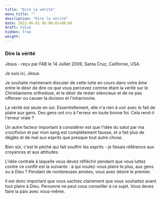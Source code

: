 ```yaml
---
title: "Dire la vérité"
menu_title: ""
description: "Dire la vérité"
date: 2022-06-01 06:00:01+00:60
draft: False
hidden: True
weight:
---
```

### Dire la vérité

Jésus - reçu par FAB le 14 Juillet 2009, Santa Cruz, Californie, USA.

Je suis ici, Jésus.

Je souhaite maintenant discuter de cette lutte en cours dans votre âme entre le désir de dire ce que vous percevez comme étant la vérité sur le Christianisme orthodoxe, et le désir de rester silencieux et de ne pas offenser ou causer la division et l'inharmonie.

La vérité est seule en soi. Essentiellement, elle n'a rien à voir avec le fait de plaire aux gens. Des gens ont cru à l'erreur en toute bonne foi. Cela rend-il l'erreur vraie ?

Un autre facteur important à considérer est que l'idée du salut par ma crucifixion et par mon sang est complètement fausse, et a fait plus de dégâts et de mal aux esprits que presque tout autre chose.

Bien sûr, c'est le péché qui fait souffrir les esprits - je faisais référence aux croyances et aux attitudes.

L'idée centrale à laquelle vous devez réfléchir pendant que vous luttez contre ce conflit est la suivante : à qui voulez-vous plaire le plus, aux gens ou à Dieu ? Pendant de nombreuses années, vous avez désiré le premier.

Il est donc important que vous sachiez clairement que vous souhaitez avant tout plaire à Dieu. Personne ne peut vous conseiller à ce sujet. Vous devez faire la paix avec vous-même.
